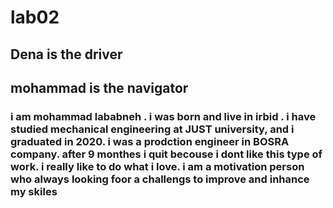 # lab02

## Dena is the driver

## mohammad is the navigator

### i am mohammad lababneh . i was born and live in irbid . i have studied mechanical engineering at JUST university, and i graduated in 2020. i was a prodction engineer in BOSRA company. after 9 monthes i quit becouse i dont like this type of work. i really like to do what i love. i am a motivation person who always looking foor a challengs to improve and inhance my skiles
